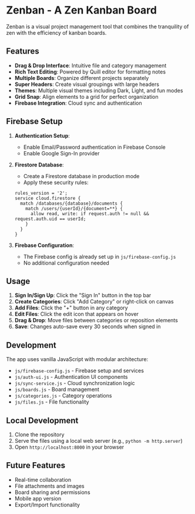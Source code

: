 <!-- TEST: File editing is working! -->

# Zenban - A Zen Kanban Board

Zenban is a visual project management tool that combines the tranquility of zen with the efficiency of kanban boards.

## Features

- **Drag & Drop Interface**: Intuitive file and category management
- **Rich Text Editing**: Powered by Quill editor for formatting notes
- **Multiple Boards**: Organize different projects separately
- **Super Headers**: Create visual groupings with large headers
- **Themes**: Multiple visual themes including Dark, Light, and fun modes
- **Grid Snap**: Align elements to a grid for perfect organization
- **Firebase Integration**: Cloud sync and authentication

## Firebase Setup

1. **Authentication Setup**:
   - Enable Email/Password authentication in Firebase Console
   - Enable Google Sign-In provider
   
2. **Firestore Database**:
   - Create a Firestore database in production mode
   - Apply these security rules:
   ```
   rules_version = '2';
   service cloud.firestore {
     match /databases/{database}/documents {
       match /users/{userId}/{document=**} {
         allow read, write: if request.auth != null && request.auth.uid == userId;
       }
     }
   }
   ```

3. **Firebase Configuration**:
   - The Firebase config is already set up in `js/firebase-config.js`
   - No additional configuration needed

## Usage

1. **Sign In/Sign Up**: Click the "Sign In" button in the top bar
2. **Create Categories**: Click "Add Category" or right-click on canvas
3. **Add Files**: Click the "+" button in any category
4. **Edit Files**: Click the edit icon that appears on hover
5. **Drag & Drop**: Move files between categories or reposition elements
6. **Save**: Changes auto-save every 30 seconds when signed in

## Development

The app uses vanilla JavaScript with modular architecture:
- `js/firebase-config.js` - Firebase setup and services
- `js/auth-ui.js` - Authentication UI components
- `js/sync-service.js` - Cloud synchronization logic
- `js/boards.js` - Board management
- `js/categories.js` - Category operations
- `js/files.js` - File functionality

## Local Development

1. Clone the repository
2. Serve the files using a local web server (e.g., `python -m http.server`)
3. Open `http://localhost:8000` in your browser

## Future Features

- Real-time collaboration
- File attachments and images
- Board sharing and permissions
- Mobile app version
- Export/Import functionality

